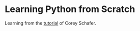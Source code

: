 # Learning Python from Scratch
Learning from the [tutorial](https://www.youtube.com/playlist?list=PL-osiE80TeTskrapNbzXhwoFUiLCjGgY7) of Corey Schafer.